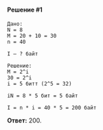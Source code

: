 #### Решение #1
```
Дано:
N = 8
M = 20 + 10 = 30
n = 40

I — ? байт

Решение:
M = 2^i
30 = 2^i
i = 5 битт (2^5 = 32)

iN = 8 * 5 бит = 5 байт

I = n * i = 40 * 5 = 200 байт
```

**Ответ:** 200.
